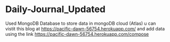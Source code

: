 # Daily-Journal_Updated
Used MongoDB Database to store data in mongoDB cloud (Atlas)
u can vistit this blog at https://pacific-dawn-56754.herokuapp.com/
and add data using the link https://pacific-dawn-56754.herokuapp.com/compose
